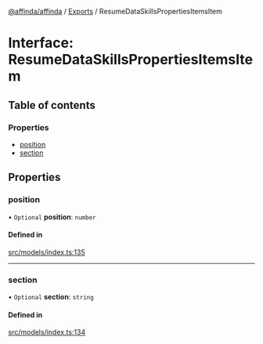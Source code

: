[@affinda/affinda](../README.md) / [Exports](../modules.md) / ResumeDataSkillsPropertiesItemsItem

# Interface: ResumeDataSkillsPropertiesItemsItem

## Table of contents

### Properties

- [position](ResumeDataSkillsPropertiesItemsItem.md#position)
- [section](ResumeDataSkillsPropertiesItemsItem.md#section)

## Properties

### position

• `Optional` **position**: `number`

#### Defined in

[src/models/index.ts:135](https://github.com/affinda/affinda-typescript/blob/e6c68be/src/models/index.ts#L135)

___

### section

• `Optional` **section**: `string`

#### Defined in

[src/models/index.ts:134](https://github.com/affinda/affinda-typescript/blob/e6c68be/src/models/index.ts#L134)
